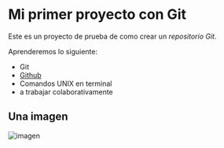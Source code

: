 # Mi primer proyecto con Git
Este es un proyecto de prueba de como crear un *repositorio Git*.

Aprenderemos lo siguiente:
- Git
- [Github](https://github.com/davecarter)
- Comandos UNIX en terminal
- a trabajar colaborativamente

## Una imagen
![imagen](https://c24e867c169a525707e0-bfbd62e61283d807ee2359a795242ecb.ssl.cf3.rackcdn.com/imagenes/gato/etapas-clave-de-su-vida/gatitos/nuevo-gatito-en-casa/gatito-tumbado-lamiendo-sus-patitas.jpg)